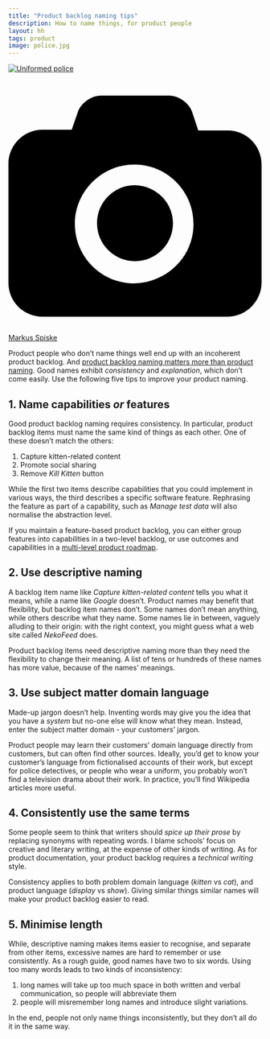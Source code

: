 ```yaml
---
title: "Product backlog naming tips"
description: How to name things, for product people
layout: hh
tags: product
image: police.jpg
---
```


[![Uniformed police](police.jpg)](https://unsplash.com/photos/WOPu8kmmEnA)

<a class="unsplash" href="https://unsplash.com/photos/WOPu8kmmEnA" rel="noopener noreferrer" title="Photo by Markus Spiske"><span><svg xmlns="http://www.w3.org/2000/svg" viewBox="0 0 32 32"><title>unsplash-logo</title><path d="M20.8 18.1c0 2.7-2.2 4.8-4.8 4.8s-4.8-2.1-4.8-4.8c0-2.7 2.2-4.8 4.8-4.8 2.7.1 4.8 2.2 4.8 4.8zm11.2-7.4v14.9c0 2.3-1.9 4.3-4.3 4.3h-23.4c-2.4 0-4.3-1.9-4.3-4.3v-15c0-2.3 1.9-4.3 4.3-4.3h3.7l.8-2.3c.4-1.1 1.7-2 2.9-2h8.6c1.2 0 2.5.9 2.9 2l.8 2.4h3.7c2.4 0 4.3 1.9 4.3 4.3zm-8.6 7.5c0-4.1-3.3-7.5-7.5-7.5-4.1 0-7.5 3.4-7.5 7.5s3.3 7.5 7.5 7.5c4.2-.1 7.5-3.4 7.5-7.5z"></path></svg></span><span>Markus Spiske</span></a>

<!--
0. Bad naming makes your product backlog inconherent
1. Name either capabilities _or_ features
2. Use descriptive naming
3. Use subject matter domain language
4. Consistently use the same terms
5. Minimise length
-->

Product people who don’t name things well end up with an incoherent product backlog.
And [product backlog naming matters more than product naming](product-backlog-naming).
Good names exhibit _consistency_ and _explanation_, which don’t come easily.
Use the following five tips to improve your product naming.

## 1. Name capabilities _or_ features

Good product backlog naming requires consistency.
In particular, product backlog items must name the same kind of things as each other.
One of these doesn’t match the others:

1. Capture kitten-related content
2. Promote social sharing
3. Remove _Kill Kitten_ button

While the first two items describe capabilities that you could implement in various ways, the third describes a specific software feature.
Rephrasing the feature as part of a capability, such as _Manage test data_ will also normalise the abstraction level.

If you maintain a feature-based product backlog, you can either group features into capabilities in a two-level backlog, or  use outcomes and capabilities in a [multi-level product roadmap](product-roadmap-dimensions-levels).

## 2. Use descriptive naming

A backlog item name like _Capture kitten-related content_ tells you what it means, while a name like _Google_ doesn’t.
Product names may benefit that flexibility, but backlog item names don’t.
Some names don’t mean anything, while others describe what they name.
Some names lie in between, vaguely alluding to their origin:
with the right context, you might guess what a web site called _NekoFeed_ does.

Product backlog items need descriptive naming more than they need the flexibility to change their meaning.
A list of tens or hundreds of these names has more value, because of the names’ meanings.

## 3. Use subject matter domain language

Made-up jargon doesn’t help.
Inventing words may give you the idea that you have a _system_ but no-one else will know what they mean.
Instead, enter the subject matter domain - your customers’ jargon.

Product people may learn their customers’ domain language directly from customers, but can often find other sources.
Ideally, you’d get to know your customer’s language from fictionalised accounts of their work, but except for police detectives, or people who wear a uniform, you probably won’t find a television drama about their work.
In practice, you’ll find Wikipedia articles more useful.

## 4. Consistently use the same terms

Some people seem to think that writers should _spice up their prose_ by replacing synonyms with repeating words.
I blame schools’ focus on creative and literary writing, at the expense of other kinds of writing.
As for product documentation, your product backlog requires a _technical writing_ style.

Consistency applies to both problem domain language (_kitten_ vs _cat_), and product language (_display_ vs _show_).
Giving similar things similar names will make your product backlog easier to read.

## 5. Minimise length

While, descriptive naming makes items easier to recognise, and separate from other items, excessive names are hard to remember or use consistently.
As a rough guide, good names have two to six words.
Using too many words leads to two kinds of inconsistency:

1. long names will take up too much space in both written and verbal communication, so people will abbreviate them
2. people will misremember long names and introduce slight variations.

In the end, people not only name things inconsistently, but they don’t all do it in the same way.
